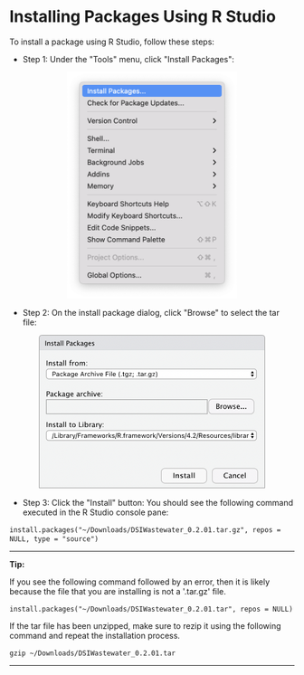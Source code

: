 # Installing Packages Using R Studio

To install a package using R Studio, follow these steps:

- Step 1: Under the "Tools" menu, click "Install Packages":

<div align="center">
<img src="../../docs/images/r-studio/tools-menu.png" style="width:300px">
</div>

- Step 2: On the install package dialog, click "Browse" to select the tar file:

<div align="center">
<img src="../../docs/images/r-studio/install-packages-dialog.png" style="width:400px">
</div>

- Step 3: Click the "Install" button:
  You should see the following command executed in the R Studio console pane:

```
install.packages("~/Downloads/DSIWastewater_0.2.01.tar.gz", repos = NULL, type = "source")
```

---
**Tip:**

If you see the following command followed by an error, then it is likely because the file that you are installing is not a '.tar.gz' file.   

```
install.packages("~/Downloads/DSIWastewater_0.2.01.tar", repos = NULL)
```

If the tar file has been unzipped, make sure to rezip it using the following command and repeat the installation process.

```
gzip ~/Downloads/DSIWastewater_0.2.01.tar
```

---
</p>
</div>

